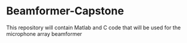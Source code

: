 # Beamformer-Capstone
This repository will contain Matlab and C code that will be used for the microphone array beamformer
